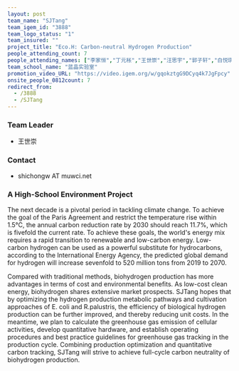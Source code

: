 ```yaml
---
layout: post
team_name: "SJTang"
team_igem_id: "3888"
team_logo_status: "1"
team_insured: ""
project_title: "Eco.H: Carbon-neutral Hydrogen Production"
people_attending_count: 7
people_attending_names: ["李家恒","丁元枨","王世崇","汪思宇","郭子轩","白悦琪","钱秋烨"]
team_school_name: "蓝晶实验室"
promotion_video_URL: "https://video.igem.org/w/gqokztgG9DCyq4k7JgFpcy"
onsite_people_0812count: 7
redirect_from:
  - /3888
  - /SJTang
---
```



### Team Leader
* 王世崇

### Contact
* shichongw AT muwci.net

### A High-School Environment Project

The next decade is a pivotal period in tackling climate change. To achieve the goal of the Paris Agreement and restrict the temperature rise within 1.5°C, the annual carbon reduction rate by 2030 should reach 11.7%, which is fivefold the current rate. To achieve these goals, the world's energy mix requires a rapid transition to renewable and low-carbon energy. Low-carbon hydrogen can be used as a powerful substitute for hydrocarbons, according to the International Energy Agency, the predicted global demand for hydrogen will increase sevenfold to 520 million tons from 2019 to 2070.

Compared with traditional methods, biohydrogen production has more advantages in terms of cost and environmental benefits. As low-cost clean energy, biohydrogen shares extensive market prospects. SJTang hopes that by optimizing the hydrogen production metabolic pathways and cultivation approaches of E. coli and R.palustris, the efficiency of biological hydrogen production can be further improved, and thereby reducing unit costs. In the meantime, we plan to calculate the greenhouse gas emission of cellular activities, develop quantitative hardware, and establish operating procedures and best practice guidelines for greenhouse gas tracking in the production cycle. Combining production optimization and quantitative carbon tracking, SJTang will strive to achieve full-cycle carbon neutrality of biohydrogen production.

